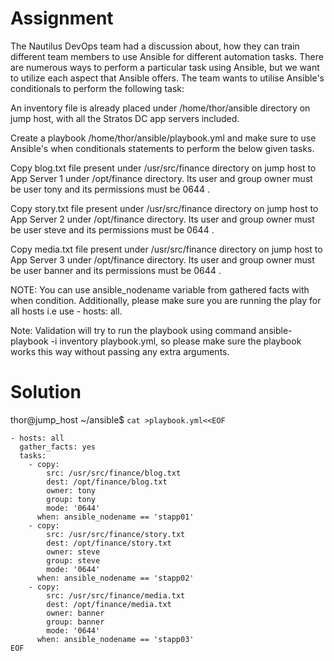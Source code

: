 # Assignment

The Nautilus DevOps team had a discussion about, how they can train different team members to use Ansible for different automation tasks. There are numerous ways to perform a particular task using Ansible, but we want to utilize each aspect that Ansible offers. The team wants to utilise Ansible's conditionals to perform the following task:

An inventory file is already placed under /home/thor/ansible directory on jump host, with all the Stratos DC app servers included.

Create a playbook /home/thor/ansible/playbook.yml and make sure to use Ansible's when conditionals statements to perform the below given tasks.



Copy blog.txt file present under /usr/src/finance directory on jump host to App Server 1 under /opt/finance directory. Its user and group owner must be user tony and its permissions must be 0644 .

Copy story.txt file present under /usr/src/finance directory on jump host to App Server 2 under /opt/finance directory. Its user and group owner must be user steve and its permissions must be 0644 .

Copy media.txt file present under /usr/src/finance directory on jump host to App Server 3 under /opt/finance directory. Its user and group owner must be user banner and its permissions must be 0644 .

NOTE: You can use ansible_nodename variable from gathered facts with when condition. Additionally, please make sure you are running the play for all hosts i.e use - hosts: all.

Note: Validation will try to run the playbook using command ansible-playbook -i inventory playbook.yml, so please make sure the playbook works this way without passing any extra arguments.

# Solution

thor@jump_host ~/ansible$ `cat >playbook.yml<<EOF`
```
- hosts: all
  gather_facts: yes
  tasks:
    - copy:
        src: /usr/src/finance/blog.txt
        dest: /opt/finance/blog.txt
        owner: tony
        group: tony
        mode: '0644'
      when: ansible_nodename == 'stapp01'
    - copy:
        src: /usr/src/finance/story.txt
        dest: /opt/finance/story.txt
        owner: steve
        group: steve
        mode: '0644'
      when: ansible_nodename == 'stapp02'
    - copy:
        src: /usr/src/finance/media.txt
        dest: /opt/finance/media.txt
        owner: banner
        group: banner
        mode: '0644'
      when: ansible_nodename == 'stapp03'
EOF
```
